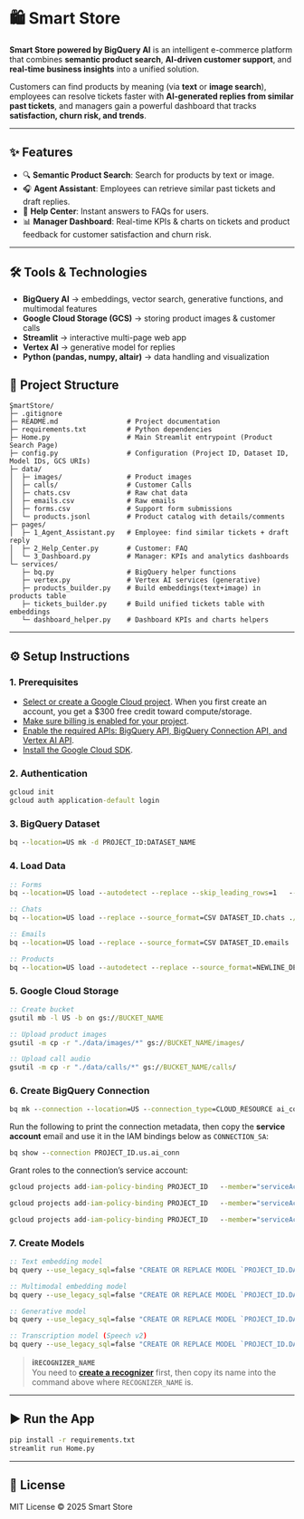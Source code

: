 # 🛍️ Smart Store

**Smart Store powered by BigQuery AI** is an intelligent e-commerce platform that combines **semantic product search**, **AI-driven customer support**, and **real-time business insights** into a unified solution.

Customers can find products by meaning (via **text** or **image search**), employees can resolve tickets faster with **AI-generated replies from similar past tickets**, and managers gain a powerful dashboard that tracks **satisfaction, churn risk, and trends**.

---

## ✨ Features
- 🔍 **Semantic Product Search**: Search for products by text or image.
- 🎧 **Agent Assistant**: Employees can retrieve similar past tickets and draft replies.
- 💬 **Help Center**: Instant answers to FAQs for users.
- 📊 **Manager Dashboard**: Real-time KPIs & charts on tickets and product feedback for customer satisfaction and churn risk.
---

## 🛠️ Tools & Technologies
- **BigQuery AI** → embeddings, vector search, generative functions, and multimodal features 
- **Google Cloud Storage (GCS)** → storing product images & customer calls
- **Streamlit** → interactive multi-page web app
- **Vertex AI** → generative model for replies
- **Python (pandas, numpy, altair)** → data handling and visualization


## 📂 Project Structure
```
ٍSmartStore/
├─ .gitignore
├─ README.md                 # Project documentation
├─ requirements.txt          # Python dependencies
├─ Home.py                   # Main Streamlit entrypoint (Product Search Page)
├─ config.py                 # Configuration (Project ID, Dataset ID, Model IDs, GCS URIs)
├─ data/
│  ├─ images/                # Product images
│  ├─ calls/                 # Customer Calls
│  ├─ chats.csv              # Raw chat data
│  ├─ emails.csv             # Raw emails
│  ├─ forms.csv              # Support form submissions
│  └─ products.jsonl         # Product catalog with details/comments
├─ pages/
│  ├─ 1_Agent_Assistant.py   # Employee: find similar tickets + draft reply
│  ├─ 2_Help_Center.py       # Customer: FAQ 
│  └─ 3_Dashboard.py         # Manager: KPIs and analytics dashboards
└─ services/
   ├─ bq.py                  # BigQuery helper functions
   ├─ vertex.py              # Vertex AI services (generative)
   ├─ products_builder.py    # Build embeddings(text+image) in products table
   ├─ tickets_builder.py     # Build unified tickets table with embeddings
   └─ dashboard_helper.py    # Dashboard KPIs and charts helpers
```

---

## ⚙️ Setup Instructions

### 1. Prerequisites
- [Select or create a Google Cloud project](https://console.cloud.google.com/cloud-resource-manager). When you first create an account, you get a $300 free credit toward compute/storage.
- [Make sure billing is enabled for your project](https://cloud.google.com/billing/docs/how-to/modify-project).
- [Enable the required APIs: BigQuery API, BigQuery Connection API, and Vertex AI API](https://console.cloud.google.com/apis/enableflow?apiid=bigquery.googleapis.com,bigqueryconnection.googleapis.com,aiplatform.googleapis.com).
- [Install the Google Cloud SDK](https://cloud.google.com/sdk/docs/install).

### 2. Authentication
```cmd
gcloud init
gcloud auth application-default login
```

### 3. BigQuery Dataset
```cmd
bq --location=US mk -d PROJECT_ID:DATASET_NAME
```

### 4. Load Data
```cmd
:: Forms
bq --location=US load --autodetect --replace --skip_leading_rows=1   --source_format=CSV DATASET_ID.forms ./data/forms.csv

:: Chats
bq --location=US load --replace --source_format=CSV DATASET_ID.chats ./data/chats.csv chat:STRING

:: Emails
bq --location=US load --replace --source_format=CSV DATASET_ID.emails ./data/emails.csv email:STRING

:: Products
bq --location=US load --autodetect --replace --source_format=NEWLINE_DELIMITED_JSON   DATASET_ID.products ./data/products.jsonl
```

### 5. Google Cloud Storage
```cmd
:: Create bucket
gsutil mb -l US -b on gs://BUCKET_NAME

:: Upload product images
gsutil -m cp -r "./data/images/*" gs://BUCKET_NAME/images/

:: Upload call audio
gsutil -m cp -r "./data/calls/*" gs://BUCKET_NAME/calls/
```

### 6. Create BigQuery Connection
```cmd
bq mk --connection --location=US --connection_type=CLOUD_RESOURCE ai_conn
```
> 
Run the following to print the connection metadata, then copy the **service account** email and use it in the IAM bindings below as `CONNECTION_SA`:

```cmd
bq show --connection PROJECT_ID.us.ai_conn
```

Grant roles to the connection’s service account:
```cmd
gcloud projects add-iam-policy-binding PROJECT_ID   --member="serviceAccount:CONNECTION_SA" --role="roles/aiplatform.user"

gcloud projects add-iam-policy-binding PROJECT_ID   --member="serviceAccount:CONNECTION_SA" --role="roles/speech.client"

gcloud projects add-iam-policy-binding PROJECT_ID   --member="serviceAccount:CONNECTION_SA" --role="roles/storage.objectViewer"
```

### 7. Create Models
```cmd
:: Text embedding model
bq query --use_legacy_sql=false "CREATE OR REPLACE MODEL `PROJECT_ID.DATASET_ID.text_embedding_model` REMOTE WITH CONNECTION `PROJECT_ID.us.ai_conn` OPTIONS (ENDPOINT = 'gemini-embedding-001');"

:: Multimodal embedding model
bq query --use_legacy_sql=false "CREATE OR REPLACE MODEL `PROJECT_ID.DATASET_ID.mm_embedding_model` REMOTE WITH CONNECTION `PROJECT_ID.us.ai_conn` OPTIONS (ENDPOINT = 'multimodalembedding@001');"

:: Generative model
bq query --use_legacy_sql=false "CREATE OR REPLACE MODEL `PROJECT_ID.DATASET_ID.generative_model` REMOTE WITH CONNECTION `PROJECT_ID.us.ai_conn` OPTIONS (ENDPOINT = 'gemini-2.5-flash');"

:: Transcription model (Speech v2)
bq query --use_legacy_sql=false "CREATE OR REPLACE MODEL `PROJECT_ID.DATASET_ID.transcription_model` REMOTE WITH CONNECTION `PROJECT_ID.us.ai_conn` OPTIONS (REMOTE_SERVICE_TYPE = 'CLOUD_AI_SPEECH_TO_TEXT_V2', SPEECH_RECOGNIZER = 'projects/PROJECT_NUMBER/locations/us/recognizers/RECOGNIZER_NAME');"
```
> **ℹ️`RECOGNIZER_NAME`**  
> You need to [**create a recognizer**](https://www.youtube.com/watch?v=Q2i0WBQxjOo) first, then copy its name into the command above where `RECOGNIZER_NAME` is.  

---

## ▶️ Run the App
```cmd
pip install -r requirements.txt
streamlit run Home.py
```
---

## 📄 License
MIT License © 2025 Smart Store
